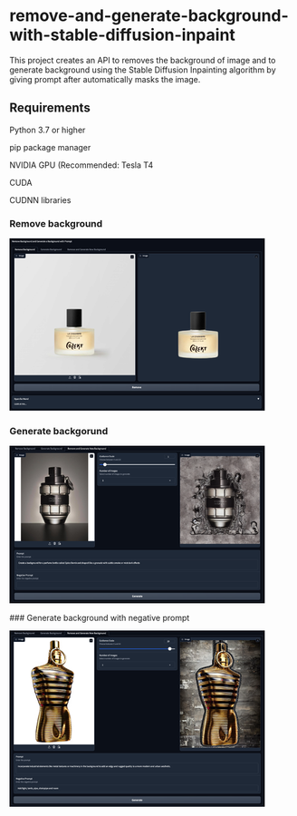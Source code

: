 # remove-and-generate-background-with-stable-diffusion-inpaint

This project creates an API to removes the background of image and to generate background using the Stable Diffusion Inpainting algorithm by giving prompt after automatically masks the image.

## Requirements

Python 3.7 or higher

pip package manager

NVIDIA GPU (Recommended: Tesla T4

CUDA

CUDNN libraries

### Remove background

![](images/remove-screenshot.png)

### Generate backgorund

![](images/generate-screenshot.png)

### Generate background with negative prompt

![](images/negative-prompt-screenshot.png)